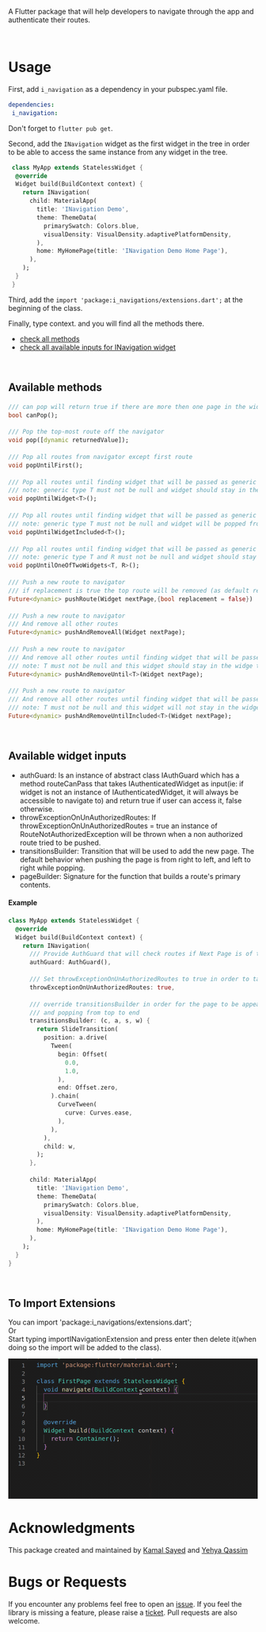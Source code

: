 A Flutter package that will help developers to navigate through the app and authenticate their routes.

<br>

# Usage

First, add `i_navigation` as a dependency in your pubspec.yaml file.

```yaml
dependencies:
 i_navigation: 
```

Don't forget to `flutter pub get`.


Second, add the `INavigation` widget as the first widget in the tree in order to be able to access the same instance from any widget in the tree.
```dart
 class MyApp extends StatelessWidget {
  @override
  Widget build(BuildContext context) {
    return INavigation(
      child: MaterialApp(
        title: 'INavigation Demo',
        theme: ThemeData(
          primarySwatch: Colors.blue,
          visualDensity: VisualDensity.adaptivePlatformDensity,
        ),
        home: MyHomePage(title: 'INavigation Demo Home Page'),
      ),
    );
  }
 }
```
Third, add the `import 'package:i_navigations/extensions.dart';` at the beginning of the class.

Finally, type context. and you will find all the methods there.

<ul>
<li>
<a href="#available_methods">check all methods</a>
</li>
<li>
<a href="#available_widget_inputs">check all available inputs for INavigation widget</a>
</li>
</ul>


<br>


## <div id="available_methods">Available methods</div>
 ```dart
 /// can pop will return true if there are more then one page in the widget tree
 bool canPop();

 /// Pop the top-most route off the navigator
 void pop([dynamic returnedValue]);

 /// Pop all routes from navigator except first route
 void popUntilFirst();

 /// Pop all routes until finding widget that will be passed as generic type T
 /// note: generic type T must not be null and widget should stay in the tree
 void popUntilWidget<T>();

 /// Pop all routes until finding widget that will be passed as generic type T
 /// note: generic type T must not be null and widget will be popped from tree in possible(if it is not the first route)
 void popUntilWidgetIncluded<T>();

 /// Pop all routes until finding widget that will be passed as generic type T or R
 /// note: generic type T and R must not be null and widget should stay in the tree
 void popUntilOneOfTwoWidgets<T, R>();

 /// Push a new route to navigator
 /// if replacement is true the top route will be removed (as default replacement = false)
 Future<dynamic> pushRoute(Widget nextPage,{bool replacement = false})

 /// Push a new route to navigator
 /// And remove all other routes
 Future<dynamic> pushAndRemoveAll(Widget nextPage);

 /// Push a new route to navigator
 /// And remove all other routes until finding widget that will be passed as generic type T
 /// note: T must not be null and this widget should stay in the widge tree
 Future<dynamic> pushAndRemoveUntil<T>(Widget nextPage);

 /// Push a new route to navigator
 /// And remove all other routes until finding widget that will be passed as generic type T
 /// note: T must not be null and this widget will not stay in the widge tree
 Future<dynamic> pushAndRemoveUntilIncluded<T>(Widget nextPage);
 ```
<br>


## <div id="available_widget_inputs">Available widget inputs</div>

<ul>
<li>
authGuard: Is an instance of abstract class IAuthGuard which has a method routeCanPass that takes IAuthenticatedWidget as input(ie: if widget is not an instance of IAuthenticatedWidget, it will always be accessible to navigate to) and return true if user can access it, false otherwise.
</li> 
<li>
throwExceptionOnUnAuthorizedRoutes: If throwExceptionOnUnAuthorizedRoutes = true an instance of RouteNotAuthorizedException will be thrown when a non authorized route tried to be pushed.
</li>
<li>
transitionsBuilder: Transition that will be used to add the new page. The default behavior when pushing the page is from right to left, and left to right while popping.
</li>
<li>
pageBuilder: Signature for the function that builds a route's primary contents.
</li>
</ul>

#### Example
```dart
class MyApp extends StatelessWidget {
  @override
  Widget build(BuildContext context) {
    return INavigation(
      /// Provide AuthGuard that will check routes if Next Page is of type IAuthenticatedWidget routeCanPass will be triggered and it should return true so we can navigate false otherwise.
      authGuard: AuthGuard(),

      /// Set throwExceptionOnUnAuthorizedRoutes to true in order to take action if route is not authorized
      throwExceptionOnUnAuthorizedRoutes: true,

      /// override transitionsBuilder in order for the page to be appearing from bottom to top
      /// and popping from top to end
      transitionsBuilder: (c, a, s, w) {
        return SlideTransition(
          position: a.drive(
            Tween(
              begin: Offset(
                0.0,
                1.0,
              ),
              end: Offset.zero,
            ).chain(
              CurveTween(
                curve: Curves.ease,
              ),
            ),
          ),
          child: w,
        );
      },

      child: MaterialApp(
        title: 'INavigation Demo',
        theme: ThemeData(
          primarySwatch: Colors.blue,
          visualDensity: VisualDensity.adaptivePlatformDensity,
        ),
        home: MyHomePage(title: 'INavigation Demo Home Page'),
      ),
    );
  }
}
```

<br>


## To Import Extensions
You can import 'package:i_navigations/extensions.dart';<br> 
Or
<br> 
Start typing importINavigationExtension and press enter then delete it(when doing so the import will be added to the class).
<p align='center'>
 <img src="./i-navigation-easy-import-extensi.gif"/> 
</p>

# Acknowledgments

This package created and maintained by [Kamal Sayed](https://github.com/kamalsayed98) and [Yehya Qassim](https://github.com/yehya-qassim)

# Bugs or Requests

If you encounter any problems feel free to open an [issue](https://github.com//jonbhanson/flutter_native_splash/issues/new?template=bug_report.md). If you feel the library is missing a feature, please raise a [ticket](https://github.com//jonbhanson/flutter_native_splash/issues/new?template=feature_request.md). Pull requests are also welcome.